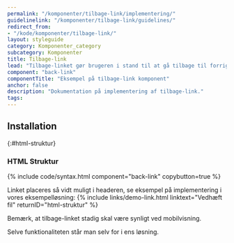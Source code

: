 ```yaml
---
permalink: "/komponenter/tilbage-link/implementering/"
guidelinelink: "/komponenter/tilbage-link/guidelines/"
redirect_from:
- "/kode/komponenter/tilbage-link/"
layout: styleguide
category: Komponenter_category
subcategory: Komponenter
title: Tilbage-link
lead: "Tilbage-linket gør brugeren i stand til at gå tilbage til forrige trin eller side i en selvbetjeningsløsning."
component: "back-link"
componentTitle: "Eksempel på tilbage-link komponent"
anchor: false
description: "Dokumentation på implementering af tilbage-link."
tags:
---
```


## Installation

{:#html-struktur}
### HTML Struktur

{% include code/syntax.html component="back-link" copybutton=true %}

Linket placeres så vidt muligt i headeren, se eksempel på implementering i vores eksempelløsning: {% include links/demo-link.html linktext="Vedhæft fil" returnID="html-struktur" %}

Bemærk, at tilbage-linket stadig skal være synligt ved mobilvisning.

Selve funktionaliteten står man selv for i ens løsning.

